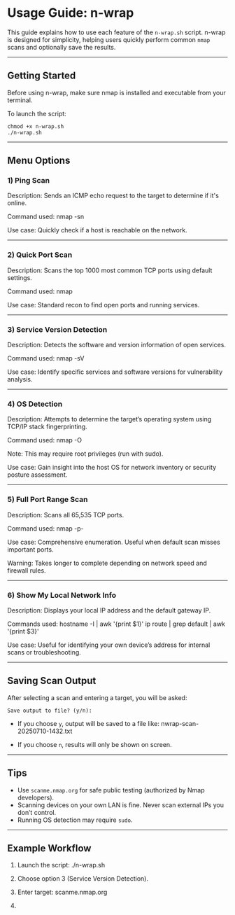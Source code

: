 # Usage Guide: n-wrap

This guide explains how to use each feature of the `n-wrap.sh` script. n-wrap is designed for simplicity, helping users quickly perform common `nmap` scans and optionally save the results.

---

## Getting Started

Before using n-wrap, make sure nmap is installed and executable from your terminal.

To launch the script:

    chmod +x n-wrap.sh
    ./n-wrap.sh

---

## Menu Options

### 1) Ping Scan

Description:
Sends an ICMP echo request to the target to determine if it's online.

Command used:
    nmap -sn <target>

Use case:
Quickly check if a host is reachable on the network.

---

### 2) Quick Port Scan

Description:
Scans the top 1000 most common TCP ports using default settings.

Command used:
    nmap <target>

Use case:
Standard recon to find open ports and running services.

---

### 3) Service Version Detection

Description:
Detects the software and version information of open services.

Command used:
    nmap -sV <target>

Use case:
Identify specific services and software versions for vulnerability analysis.

---

### 4) OS Detection

Description:
Attempts to determine the target’s operating system using TCP/IP stack fingerprinting.

Command used:
    nmap -O <target>

Note:
This may require root privileges (run with sudo).

Use case:
Gain insight into the host OS for network inventory or security posture assessment.

---

### 5) Full Port Range Scan

Description:
Scans all 65,535 TCP ports.

Command used:
    nmap -p- <target>

Use case:
Comprehensive enumeration. Useful when default scan misses important ports.

Warning:
Takes longer to complete depending on network speed and firewall rules.

---

### 6) Show My Local Network Info

Description:
Displays your local IP address and the default gateway IP.

Commands used:
    hostname -I | awk '{print $1}'
    ip route | grep default | awk '{print $3}'

Use case:
Useful for identifying your own device’s address for internal scans or troubleshooting.

---

## Saving Scan Output

After selecting a scan and entering a target, you will be asked:

    Save output to file? (y/n):

- If you choose `y`, output will be saved to a file like:
      nwrap-scan-20250710-1432.txt

- If you choose `n`, results will only be shown on screen.

---

## Tips

- Use `scanme.nmap.org` for safe public testing (authorized by Nmap developers).
- Scanning devices on your own LAN is fine. Never scan external IPs you don’t control.
- Running OS detection may require `sudo`.

---

## Example Workflow

1. Launch the script:
       ./n-wrap.sh

2. Choose option 3 (Service Version Detection).

3. Enter target:
       scanme.nmap.org

4.

